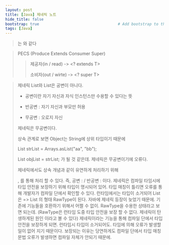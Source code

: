 ```yaml
---
layout: post
title: [Java] 제네릭 노트
hide_title: false 
bootstrap: true                                   # Add bootstrap to the page
tags: [Java]
---
```


> <?> 는 와 같다 <? extends Object>

> PECS (Produce Extends Consumer Super)
>
> > 제공자(in / read) -> <? extends T>
> >
> > 소비자(out / wirte) -> <? super T>

> 제네릭 List<Object>와 List<String>은 공변이 아니다. 
>
> * 공변이란  자기 자신과 자식 인스턴스만 수용할 수 있다는 뜻
>
> * 반공변 : 자기 자신과 부모만 허용
> * 무공변 : 오로지 자신
>
> 제네릭은 무공변이다.
>
> 상속 관계로 보면 Object는 String에 상위 타입이기 때문에 
>
> List<String> strList = Arrays.asList("aa", "bb");
>
> List<Obejct> objList = strList; 가 될 것 같은데. 제네릭은 무공변이기에 오류다.
>
> 제네릭에서도 상속 개념과 같이 유연하게 처리하기 위해 
>
> <? extends T>, <? super T>를 통해 처리 할 수 있다. 
>
> 즉, 공변 : <? extends T> / 반공변 : <? super T> 이다.
>
> 제네릭은 컴파일 타임시에 타입 안전을 보장하기 위해 타입이 명시되어 있어. 타입 매칭이 틀리면 오류를 통해 개발자가 컴파일 단에서 확인할 수 있다. 
>
> 런타임에서는 타입이 소거되어 List<String>은 => List 의 형태 RawType이 된다.
>
> 자바에 제네릭 등장이 늦었기 때문에. 기존에 기능들을 호환하기 위해서 어쩔 수 없이. RawType을 수용한 상태라고 보면 되는데. (RawType은 런타임 도중 타입 안전을 보장 할 수 없다. 제네릭이 탄생하게된 원인 이라고 볼 수 있다) 제네릭이라는 기능을 통해 컴파일 단에서 타입 안전을 보장하게 되면. 런타임시 타입이 소거되어도. 타임에 의해 오류가 발생할 일이 없어 지기 때문이다. 보장되는 이유는 당연하게도 컴파일 단에서 타입 매칭 문법 오류가 발생하면 컴파일 자체가 안되기 때문에.

